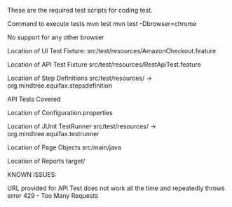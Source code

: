 These are the required test scripts for coding test.

Command to execute tests
mvn test
mvn test -Dbrowser=chrome

No support for any other browser

Location of UI Test Fixture:
src/test/resources/AmazonCheckout.feature

Location of API Test Fixture
src/test/resources/RestApiTest.feature

Location of Step Definitions
src/test/resources/ -> org.mindtree.equifax.stepsdefinition

API Tests Covered


Location of Configuration.properties


Location of JUnit TestRunner
src/test/resources/ -> org.mindtree.equifax.testrunner

Location of Page Objects
src/main/java

Location of Reports
target/

KNOWN ISSUES:

URL provided for API Test does not work all the time and repeatedly throws error 429 - Too Many Requests

